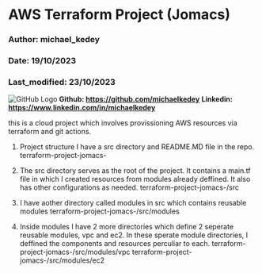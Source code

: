 # AWS Terraform Project (Jomacs)
### Author: michael_kedey
### Date: 19/10/2023
### Last_modified: 23/10/2023
![GitHub Logo](https://github.com/logo.png)
**Github: https://github.com/michaelkedey**
**Linkedin: https://www.linkedin.com/in/michaelkedey**


this is a cloud project which involves provissioning AWS resources via terraform and git actions.

1. Project structure
I have a src directory and README.MD file in the repo.
terraform-project-jomacs-

2. The src directory serves as the root of the project. It contains a main.tf file in which I created resources from modules already deffined. It also has other configurations as needed.
terraform-project-jomacs-/src

3. I have aother directory called modules in src which contains reusable modules 
terraform-project-jomacs-/src/modules

4. Inside modules I have 2 more directories which define 2 seperate reusable modules, vpc and ec2. In these sperate module directories, I deffined the components and resources perculiar to each.
terraform-project-jomacs-/src/modules/vpc
terraform-project-jomacs-/src/modules/ec2








